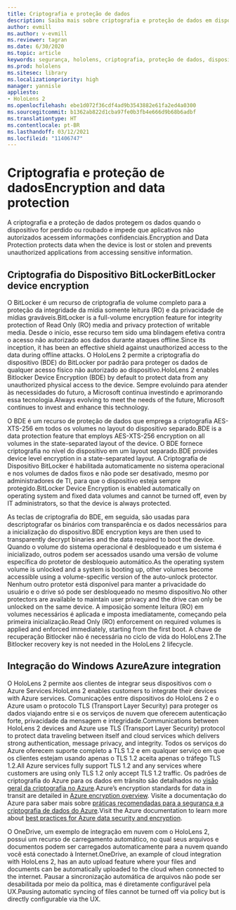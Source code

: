 ```yaml
---
title: Criptografia e proteção de dados
description: Saiba mais sobre criptografia e proteção de dados em dispositivos HoloLens 2, incluindo integração com o BitLocker e o Azure.
author: evmill
ms.author: v-evmill
ms.reviewer: tagran
ms.date: 6/30/2020
ms.topic: article
keywords: segurança, hololens, criptografia, proteção de dados, dispositivo BitLocker, BitLocker, criptografia BitLocker, integração com o Azure
ms.prod: hololens
ms.sitesec: library
ms.localizationpriority: high
manager: yannisle
appliesto:
- HoloLens 2
ms.openlocfilehash: ebe1d072f36cdf4ad9b3543882e61fa2ed4a0300
ms.sourcegitcommit: b1362ab822d1cba97fe0b3fb4e666d9b68b6adbf
ms.translationtype: HT
ms.contentlocale: pt-BR
ms.lasthandoff: 03/12/2021
ms.locfileid: "11406747"
---
```

# <a name="encryption-and-data-protection"></a><span data-ttu-id="ebdbd-104">Criptografia e proteção de dados</span><span class="sxs-lookup"><span data-stu-id="ebdbd-104">Encryption and data protection</span></span>

<span data-ttu-id="ebdbd-105">A criptografia e a proteção de dados protegem os dados quando o dispositivo for perdido ou roubado e impede que aplicativos não autorizados acessem informações confidenciais.</span><span class="sxs-lookup"><span data-stu-id="ebdbd-105">Encryption and Data Protection protects data when the device is lost or stolen and prevents unauthorized applications from accessing sensitive information.</span></span>

## <a name="bitlocker-device-encryption"></a><span data-ttu-id="ebdbd-106">Criptografia do Dispositivo BitLocker</span><span class="sxs-lookup"><span data-stu-id="ebdbd-106">BitLocker device encryption</span></span>

<span data-ttu-id="ebdbd-107">O BitLocker é um recurso de criptografia de volume completo para a proteção da integridade da mídia somente leitura (RO) e da privacidade de mídias graváveis.</span><span class="sxs-lookup"><span data-stu-id="ebdbd-107">BitLocker is a full-volume encryption feature for integrity protection of Read Only (RO) media and privacy protection of writable media.</span></span>  <span data-ttu-id="ebdbd-108">Desde o início, esse recurso tem sido uma blindagem efetiva contra o acesso não autorizado aos dados durante ataques offline.</span><span class="sxs-lookup"><span data-stu-id="ebdbd-108">Since its inception, it has been an effective shield against unauthorized access to the data during offline attacks.</span></span> <span data-ttu-id="ebdbd-109">O HoloLens 2 permite a criptografia do dispositivo (BDE) do BitLocker por padrão para proteger os dados de qualquer acesso físico não autorizado ao dispositivo.</span><span class="sxs-lookup"><span data-stu-id="ebdbd-109">HoloLens 2 enables Bitlocker Device Encryption (BDE) by default to protect data from any unauthorized physical access to the device.</span></span> <span data-ttu-id="ebdbd-110">Sempre evoluindo para atender às necessidades do futuro, a Microsoft continua investindo e aprimorando essa tecnologia.</span><span class="sxs-lookup"><span data-stu-id="ebdbd-110">Always evolving to meet the needs of the future, Microsoft continues to invest and enhance this technology.</span></span>

<span data-ttu-id="ebdbd-111">O BDE é um recurso de proteção de dados que emprega a criptografia AES-XTS-256 em todos os volumes no layout do dispositivo separado.</span><span class="sxs-lookup"><span data-stu-id="ebdbd-111">BDE is a data protection feature that employs AES-XTS-256 encryption on all volumes in the state-separated layout of the device.</span></span> <span data-ttu-id="ebdbd-112">O BDE fornece criptografia no nível do dispositivo em um layout separado.</span><span class="sxs-lookup"><span data-stu-id="ebdbd-112">BDE provides device level encryption in a state-separated layout.</span></span> <span data-ttu-id="ebdbd-113">A Criptografia de Dispositivo BitLocker é habilitada automaticamente no sistema operacional e nos volumes de dados fixos e não pode ser desativado, mesmo por administradores de TI, para que o dispositivo esteja sempre protegido.</span><span class="sxs-lookup"><span data-stu-id="ebdbd-113">BitLocker Device Encryption is enabled automatically on operating system and fixed data volumes and cannot be turned off, even by IT administrators, so that the device is always protected.</span></span>

<span data-ttu-id="ebdbd-114">As teclas de criptografia do BDE, em seguida, são usadas para descriptografar os binários com transparência e os dados necessários para a inicialização do dispositivo.</span><span class="sxs-lookup"><span data-stu-id="ebdbd-114">BDE encryption keys are then used to transparently decrypt binaries and the data required to boot the device.</span></span> <span data-ttu-id="ebdbd-115">Quando o volume do sistema operacional é desbloqueado e um sistema é inicializado, outros podem ser acessados usando uma versão de volume específica do protetor de desbloqueio automático.</span><span class="sxs-lookup"><span data-stu-id="ebdbd-115">As the operating system volume is unlocked and a system is booting up, other volumes become accessible using a volume-specific version of the auto-unlock protector.</span></span> <span data-ttu-id="ebdbd-116">Nenhum outro protetor está disponível para manter a privacidade do usuário e o drive só pode ser desbloqueado no mesmo dispositivo.</span><span class="sxs-lookup"><span data-stu-id="ebdbd-116">No other protectors are available to maintain user privacy and the drive can only be unlocked on the same device.</span></span> <span data-ttu-id="ebdbd-117">A imposição somente leitura (RO) em volumes necessários é aplicada e imposta imediatamente, começando pela primeira inicialização.</span><span class="sxs-lookup"><span data-stu-id="ebdbd-117">Read Only (RO) enforcement on required volumes is applied and enforced immediately, starting from the first boot.</span></span> <span data-ttu-id="ebdbd-118">A chave de recuperação Bitlocker não é necessária no ciclo de vida do HoloLens 2.</span><span class="sxs-lookup"><span data-stu-id="ebdbd-118">The Bitlocker recovery key is not needed in the HoloLens 2 lifecycle.</span></span>

## <a name="azure-integration"></a><span data-ttu-id="ebdbd-119">Integração do Windows Azure</span><span class="sxs-lookup"><span data-stu-id="ebdbd-119">Azure integration</span></span> 

<span data-ttu-id="ebdbd-120">O HoloLens 2 permite aos clientes de integrar seus dispositivos com o Azure Services.</span><span class="sxs-lookup"><span data-stu-id="ebdbd-120">HoloLens 2 enables customers to integrate their devices with Azure services.</span></span> <span data-ttu-id="ebdbd-121">Comunicações entre dispositivos do HoloLens 2 e o Azure usam o protocolo TLS (Transport Layer Security) para proteger os dados viajando entre si e os serviços de nuvem que oferecem autenticação forte, privacidade da mensagem e integridade.</span><span class="sxs-lookup"><span data-stu-id="ebdbd-121">Communications between HoloLens 2 devices and Azure use TLS (Transport Layer Security) protocol to protect data traveling between itself and cloud services which delivers strong authentication, message privacy, and integrity.</span></span> <span data-ttu-id="ebdbd-122">Todos os serviços do Azure oferecem suporte completo a TLS 1.2 e em qualquer serviço em que os clientes estejam usando apenas o TLS 1.2 aceita apenas o tráfego TLS 1.2.</span><span class="sxs-lookup"><span data-stu-id="ebdbd-122">All Azure services fully support TLS 1.2 and any services where customers are using only TLS 1.2 only accept TLS 1.2 traffic.</span></span> <span data-ttu-id="ebdbd-123">Os padrões de criptografia do Azure para os dados em trânsito são detalhados no [visão geral da criptografia no Azure](https://docs.microsoft.com/azure/security/fundamentals/encryption-overview).</span><span class="sxs-lookup"><span data-stu-id="ebdbd-123">Azure’s encryption standards for data in transit are detailed in [Azure encryption overview](https://docs.microsoft.com/azure/security/fundamentals/encryption-overview).</span></span> <span data-ttu-id="ebdbd-124">Visite a documentação do Azure para saber mais sobre [práticas recomendadas para a segurança e a criptografia de dados do Azure](https://docs.microsoft.com/azure/security/fundamentals/data-encryption-best-practices).</span><span class="sxs-lookup"><span data-stu-id="ebdbd-124">Visit the Azure documentation to learn more about [best practices for Azure data security and encryption](https://docs.microsoft.com/azure/security/fundamentals/data-encryption-best-practices).</span></span> 

<span data-ttu-id="ebdbd-125">O OneDrive, um exemplo de integração em nuvem com o HoloLens 2, possui um recurso de carregamento automático, no qual seus arquivos e documentos podem ser carregados automaticamente para a nuvem quando você está conectado à Internet.</span><span class="sxs-lookup"><span data-stu-id="ebdbd-125">OneDrive, an example of cloud integration with HoloLens 2, has an auto upload feature where your files and documents can be automatically uploaded to the cloud when connected to the internet.</span></span> <span data-ttu-id="ebdbd-126">Pausar a sincronização automática de arquivos não pode ser desabilitada por meio da política, mas é diretamente configurável pela UX.</span><span class="sxs-lookup"><span data-stu-id="ebdbd-126">Pausing automatic syncing of files cannot be turned off via policy but is directly configurable via the UX.</span></span> 
